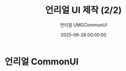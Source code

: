 ﻿---
title: "언리얼 UI 제작 (2/2)"
date: 2025-06-28 00:00:00
layout: post
image: "images/icon_36.gif"
subtitle: 
 - "언리얼 UMG"
 - "CommonUI"
description: "언리얼 CommonUI 사용경험을 이야기합니다"
published: true
order: 9800
---

# 언리얼 CommonUI

